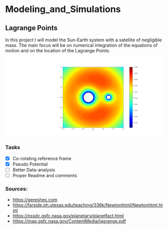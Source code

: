# Modeling_and_Simulations

## Lagrange Points
In this project I will model the Sun-Earth system with a satellite of negligible mass. The main focus will be on numerical integration of the equations of motion and on the location of the Lagrange Points.  


![What is this](Figure_1.png)

### Tasks

- [x] Co-rotating reference frame
- [x] Pseudo Potential
- [ ] Better Data-analysis
- [ ] Proper Readme and comments

### Sources: 
* https://gereshes.com
* https://farside.ph.utexas.edu/teaching/336k/Newtonhtml/Newtonhtml.html
* https://nssdc.gsfc.nasa.gov/planetary/planetfact.html 
* https://map.gsfc.nasa.gov/ContentMedia/lagrange.pdf